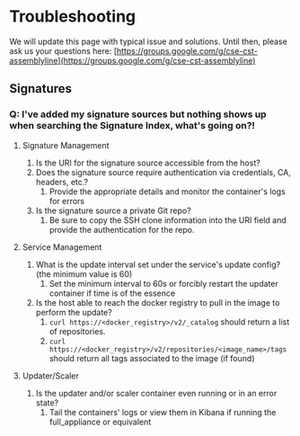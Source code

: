 # Troubleshooting

We will update this page with typical issue and solutions.
Until then, please ask us your questions here: [https://groups.google.com/g/cse-cst-assemblyline](https://groups.google.com/g/cse-cst-assemblyline)

## Signatures
### Q: I've added my signature sources but nothing shows up when searching the Signature Index, what's going on?!
1. Signature Management
    1. Is the URI for the signature source accessible from the host?
    2. Does the signature source require authentication via credentials, CA, headers, etc.?
        1. Provide the appropriate details and monitor the container's logs for errors
    3. Is the signature source a private Git repo?
        1. Be sure to copy the SSH clone information into the URI field and provide the authentication for the repo. 

2. Service Management
    1. What is the update interval set under the service's update config? (the minimum value is 60)
        1. Set the minimum interval to 60s or forcibly restart the updater container if time is of the essence
    2. Is the host able to reach the docker registry to pull in the image to perform the update?
        1. ```curl https://<docker_registry>/v2/_catalog``` should return a list of repositories.
        2. ```curl https://<docker_registry>/v2/repositories/<image_name>/tags``` should return all tags associated to the image (if found)

3. Updater/Scaler
    1. Is the updater and/or scaler container even running or in an error state?
        1. Tail the containers' logs or view them in Kibana if running the full_appliance or equivalent
        